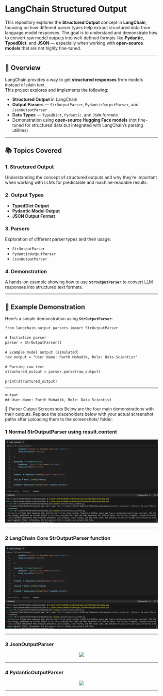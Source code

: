 # LangChain Structured Output

This repository explores the **Structured Output** concept in **LangChain**, focusing on how different parser types help extract structured data from language model responses. The goal is to understand and demonstrate how to convert raw model outputs into well-defined formats like **Pydantic**, **TypedDict**, and **JSON** — especially when working with **open-source models** that are not highly fine-tuned.

---

## 🚀 Overview

LangChain provides a way to get **structured responses** from models instead of plain text.  
This project explores and implements the following:

- **Structured Output** in LangChain  
- **Output Parsers** — `StrOutputParser`, `PydanticOutputParser`, and `JsonOutputParser`  
- **Data Types** — `TypedDict`, `Pydantic`, and `JSON` formats  
- Demonstration using **open-source Hugging Face models** (not fine-tuned for structured data but integrated with LangChain’s parsing utilities)

---

## 📚 Topics Covered

### 1. Structured Output
Understanding the concept of structured outputs and why they’re important when working with LLMs for predictable and machine-readable results.

### 2. Output Types
- **TypedDict Output**
- **Pydantic Model Output**
- **JSON Output Format**

### 3. Parsers
Exploration of different parser types and their usage:
- `StrOutputParser`
- `PydanticOutputParser`
- `JsonOutputParser`

### 4. Demonstration
A hands-on example showing how to use **`StrOutputParser`** to convert LLM responses into structured text formats.

---

## 🧠 Example Demonstration

Here’s a simple demonstration using **`StrOutputParser`**:

```
from langchain.output_parsers import StrOutputParser

# Initialize parser
parser = StrOutputParser()

# Example model output (simulated)
raw_output = "User Name: Parth Mahadik, Role: Data Scientist"

# Parsing raw text
structured_output = parser.parse(raw_output)

print(structured_output)
```
---
```
output 
## User Name: Parth Mahadik, Role: Data Scientist
```

📸 Parser Output Screenshots
Below are the four main demonstrations with their outputs.
Replace the placeholders below with your actual screenshot paths after uploading them to the screenshots/ folder.

### 1️  Normal StrOutputParser using result.content
  
<p align="center">
  <img src="https://github.com/Parth-Mahadik-1/langchain-structuredOutput/blob/main/normal%20str%20output.png" />
</p>

---

### 2️ LangChain Core StrOutputParser function
  
<p align="center">
  <img src="https://github.com/Parth-Mahadik-1/langchain-structuredOutput/blob/main/normal%20str%20output.png" />
</p>

---

### 3️ JsonOutputParser
  
<p align="center">
  <img src= />
</p>

---

### 4 PydanticOutputParser
  
<p align="center">
  <img src= />
</p>

---
